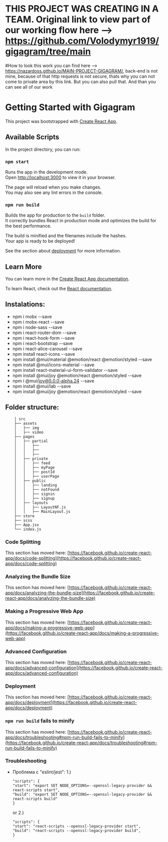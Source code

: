 # THIS PROJECT WAS CREATING IN A TEAM. Original link to view part of our working flow here --> https://github.com/Volodymyr1919/gigagram/tree/main

#How to look this work you can find here --> https://nazardoss.github.io/MAIN-PROJECT-GIGAGRAM/, 
back-end is not mine, because of that http requests is not secure, thats why you can not come to private area by this link. But you can also pull that. And than you can see all of our work

# Getting Started with Gigagram

This project was bootstrapped with [Create React App](https://github.com/facebook/create-react-app).

## Available Scripts

In the project directory, you can run:

### `npm start`

Runs the app in the development mode.\
Open [http://localhost:3000](http://localhost:3000) to view it in your browser.

The page will reload when you make changes.\
You may also see any lint errors in the console.

### `npm run build`

Builds the app for production to the `build` folder.\
It correctly bundles React in production mode and optimizes the build for the best performance.

The build is minified and the filenames include the hashes.\
Your app is ready to be deployed!

See the section about [deployment](https://facebook.github.io/create-react-app/docs/deployment) for more information.

## Learn More

You can learn more in the [Create React App documentation](https://facebook.github.io/create-react-app/docs/getting-started).

To learn React, check out the [React documentation](https://reactjs.org/).

## Instalations:
 - npm i mobx --save
 - npm i mobx-react --save
 - npm i node-sass --save
 - npm i react-router-dom --save
 - npm i react-hook-form --save
 - npm i react-bootstrap --save
 - npm i react-alice-carousel --save
 - npm install react-icons --save
 - npm install @mui/material @emotion/react @emotion/styled --save
 - npm install @mui/icons-material --save
 - npm install react-material-ui-form-validator --save
 - npm install @mui/joy @emotion/react @emotion/styled --save
 - npm i @mui/joy@5.0.0-alpha.24 --save 
 - npm install @mui/lab --save
 - npm install @mui/joy @emotion/react @emotion/styled --save



## Folder structure:
```
    │ src
    ├── assets
    │   ├── img
    │   ├── video
    ├── pages
    │   ├── partial
    │   │   ├──
    │   │   ├──
    │   │   ├──
    │   ├── private
    │   │   ├── feed
    │   │   ├── myPage
    │   │   ├── postId
    │   │   ├── userPage
    │   ├── public
    │   │   ├── landing
    │   │   ├── notFound
    │   │   ├── signin
    │   │   ├── signup
    │   ├── layouts
    │   │   ├── LayoutNF.js
    │   │   ├── MainLayout.js
    ├── store
    ├── scss
    ├── App.jsx
    └── index.js
```

### Code Splitting

This section has moved here: [https://facebook.github.io/create-react-app/docs/code-splitting](https://facebook.github.io/create-react-app/docs/code-splitting)

### Analyzing the Bundle Size

This section has moved here: [https://facebook.github.io/create-react-app/docs/analyzing-the-bundle-size](https://facebook.github.io/create-react-app/docs/analyzing-the-bundle-size)

### Making a Progressive Web App

This section has moved here: [https://facebook.github.io/create-react-app/docs/making-a-progressive-web-app](https://facebook.github.io/create-react-app/docs/making-a-progressive-web-app)

### Advanced Configuration

This section has moved here: [https://facebook.github.io/create-react-app/docs/advanced-configuration](https://facebook.github.io/create-react-app/docs/advanced-configuration)

### Deployment

This section has moved here: [https://facebook.github.io/create-react-app/docs/deployment](https://facebook.github.io/create-react-app/docs/deployment)

### `npm run build` fails to minify

This section has moved here: [https://facebook.github.io/create-react-app/docs/troubleshooting#npm-run-build-fails-to-minify](https://facebook.github.io/create-react-app/docs/troubleshooting#npm-run-build-fails-to-minify)


### Troubleshooting
- Проблема с "eslint/jest": 
    1.) 
    ```
    "scripts": {
    "start": "export SET NODE_OPTIONS=--openssl-legacy-provider && react-scripts start",
    "build": "export SET NODE_OPTIONS=--openssl-legacy-provider && react-scripts build"
    }
    ```
    or
    2.)
    ```
    "scripts": {
    "start": "react-scripts --openssl-legacy-provider start",
    "build": "react-scripts --openssl-legacy-provider build",
    }
    ```

